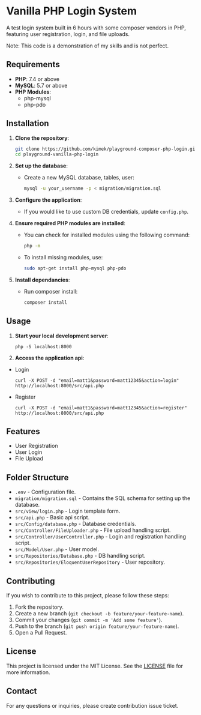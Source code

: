 # Vanilla PHP Login System

A test login system built in 6 hours with some composer vendors in PHP, featuring user registration, login, and file uploads. 

Note: This code is a demonstration of my skills and is not perfect.

## Requirements

- **PHP**: 7.4 or above
- **MySQL**: 5.7 or above
- **PHP Modules**:
    - php-mysql
    - php-pdo

## Installation

1. **Clone the repository**:
    ```sh
    git clone https://github.com/kimek/playground-composer-php-login.git
    cd playground-vanilla-php-login
    ```

2. **Set up the database**:
    - Create a new MySQL database, tables, user:
      ```sh
      mysql -u your_username -p < migration/migration.sql
      ```

3. **Configure the application**:
    - If you would like to use custom DB credentials, update `config.php`.


4. **Ensure required PHP modules are installed**:
    - You can check for installed modules using the following command:
      ```sh
      php -m
      ```
    - To install missing modules, use:
      ```sh
      sudo apt-get install php-mysql php-pdo
      ```


5. **Install dependancies**:
   - Run composer install:
     ```sh
     composer install
     ```

## Usage

1. **Start your local development server**:
    ```shell
    php -S localhost:8000
    ```

2. **Access the application api**:
- Login

    ```shell
    curl -X POST -d "email=matt1&password=matt12345&action=login" http://localhost:8000/src/api.php
    ```

- Register

   ```shell
   curl -X POST -d "email=matt1&password=matt12345&action=register" http://localhost:8000/src/api.php
   ```
## Features

- User Registration
- User Login
- File Upload

## Folder Structure

- `.env` - Configuration file.
- `migration/migration.sql` - Contains the SQL schema for setting up the database.
- `src/view/login.php` - Login template form.
- `src/api.php` - Basic api script.
- `src/Config/database.php` - Database credentials.
- `src/Controller/FileUploader.php` - File upload handling script.
- `src/Controller/UserController.php` - Login and registration handling script.
- `src/Model/User.php` - User model.
- `src/Repositories/Database.php` - DB handling script.
- `src/Repositories/EloquentUserRepository` - User repository.

## Contributing

If you wish to contribute to this project, please follow these steps:

1. Fork the repository.
2. Create a new branch (`git checkout -b feature/your-feature-name`).
3. Commit your changes (`git commit -m 'Add some feature'`).
4. Push to the branch (`git push origin feature/your-feature-name`).
5. Open a Pull Request.

## License

This project is licensed under the MIT License. See the [LICENSE](LICENSE) file for more information.

## Contact

For any questions or inquiries, please create contribution issue ticket.

